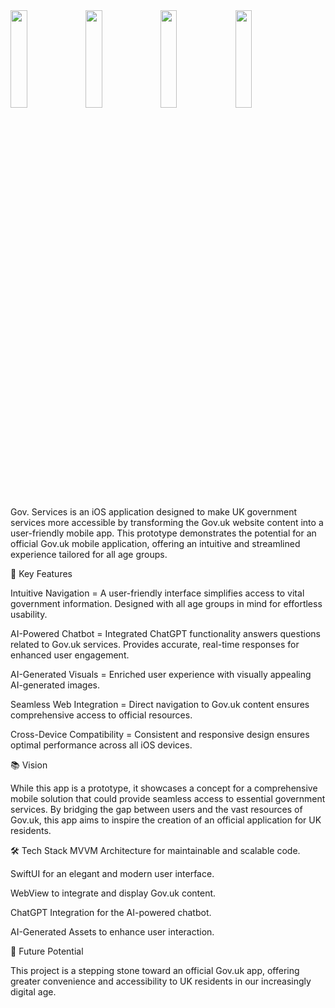 <img src="https://github.com/user-attachments/assets/7cc547d8-ee96-440a-861f-f321cf37fe90" width=23% height=20%>
<img src="https://github.com/user-attachments/assets/9f00f5d6-df63-4898-a860-6beb7905c424" width=23% height=20%>
<img src="https://github.com/user-attachments/assets/777f1823-05c1-4932-ab42-46ca1fb56442" width=23% height=20%>
<img src="https://github.com/user-attachments/assets/5c1ca733-2ceb-4416-9429-d8adbe5a0bc7" width=23% height=20%>

Gov. Services is an iOS application designed to make UK government services more accessible by transforming the Gov.uk website content into a user-friendly mobile app. 
This prototype demonstrates the potential for an official Gov.uk mobile application, offering an intuitive and streamlined experience tailored for all age groups.

🚀 Key Features

Intuitive Navigation = A user-friendly interface simplifies access to vital government information. Designed with all age groups in mind for effortless usability.

AI-Powered Chatbot = Integrated ChatGPT functionality answers questions related to Gov.uk services. Provides accurate, real-time responses for enhanced user engagement.

AI-Generated Visuals = Enriched user experience with visually appealing AI-generated images.

Seamless Web Integration = Direct navigation to Gov.uk content ensures comprehensive access to official resources.

Cross-Device Compatibility = Consistent and responsive design ensures optimal performance across all iOS devices.

📚 Vision

While this app is a prototype, it showcases a concept for a comprehensive mobile solution that could provide seamless access to essential government services. 
By bridging the gap between users and the vast resources of Gov.uk, this app aims to inspire the creation of an official application for UK residents.

🛠️ Tech Stack
MVVM Architecture for maintainable and scalable code.

SwiftUI for an elegant and modern user interface.

WebView to integrate and display Gov.uk content.

ChatGPT Integration for the AI-powered chatbot.

AI-Generated Assets to enhance user interaction.

🌟 Future Potential

This project is a stepping stone toward an official Gov.uk app, offering greater convenience and accessibility to UK residents in our increasingly digital age.
